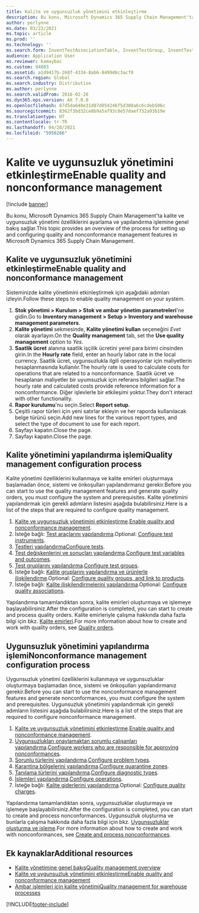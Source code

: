 ```yaml
---
title: Kalite ve uygunsuzluk yönetimini etkinleştirme
description: Bu konu, Microsoft Dynamics 365 Supply Chain Management'ta kalite ve uygunsuzluk yönetimi özelliklerini ayarlama ve yapılandırma işlemine genel bakış sağlar.
author: perlynne
ms.date: 03/23/2021
ms.topic: article
ms.prod: ''
ms.technology: ''
ms.search.form: InventTestAssociationTable, InventTestGroup, InventTestItemQualityGroup, InventTestTable, InventTestVariable, InventTestVariableOutcome, InventParameters, InventProblemType, InventProblemTypeSetup, InventQuarantineZone, InventTestDiagnosticType, InventTestReportSetup, SysUserManagement, InventTestRelatedOperations
audience: Application User
ms.reviewer: kamaybac
ms.custom: 94003
ms.assetid: a1d9417b-268f-4334-8ab6-8499d6c3acf0
ms.search.region: Global
ms.search.industry: Distribution
ms.author: perlynne
ms.search.validFrom: 2016-02-28
ms.dyn365.ops.version: AX 7.0.0
ms.openlocfilehash: 67d5da648e31d07d054246f5d308a6c6cdeb506c
ms.sourcegitcommit: 8362f3bd32ce8b9a5af93c8e57daef732a93b19e
ms.translationtype: HT
ms.contentlocale: tr-TR
ms.lasthandoff: 04/28/2021
ms.locfileid: "5956266"
---
```

# <a name="enable-quality-and-nonconformance-management"></a><span data-ttu-id="6449e-103">Kalite ve uygunsuzluk yönetimini etkinleştirme</span><span class="sxs-lookup"><span data-stu-id="6449e-103">Enable quality and nonconformance management</span></span>

[!include [banner](../includes/banner.md)]

<span data-ttu-id="6449e-104">Bu konu, Microsoft Dynamics 365 Supply Chain Management'ta kalite ve uygunsuzluk yönetimi özelliklerini ayarlama ve yapılandırma işlemine genel bakış sağlar.</span><span class="sxs-lookup"><span data-stu-id="6449e-104">This topic provides an overview of the process for setting up and configuring quality and nonconformance management features in Microsoft Dynamics 365 Supply Chain Management.</span></span>

## <a name="enable-quality-and-nonconformance-management"></a><a name="enable-qm"></a><span data-ttu-id="6449e-105">Kalite ve uygunsuzluk yönetimini etkinleştirme</span><span class="sxs-lookup"><span data-stu-id="6449e-105">Enable quality and nonconformance management</span></span>

<span data-ttu-id="6449e-106">Sisteminizde kalite yönetimini etkinleştirmek için aşağıdaki adımları izleyin.</span><span class="sxs-lookup"><span data-stu-id="6449e-106">Follow these steps to enable quality management on your system.</span></span>

1. <span data-ttu-id="6449e-107">**Stok yönetimi \> Kurulum \> Stok ve ambar yönetim parametreleri**'ne gidin.</span><span class="sxs-lookup"><span data-stu-id="6449e-107">Go to **Inventory management \> Setup \> Inventory and warehouse management parameters**.</span></span>
1. <span data-ttu-id="6449e-108">**Kalite yönetimi** sekmesinde, **Kalite yönetimi kullan** seçeneğini *Evet* olarak ayarlayın.</span><span class="sxs-lookup"><span data-stu-id="6449e-108">On the **Quality management** tab, set the **Use quality management** option to *Yes*.</span></span>
1. <span data-ttu-id="6449e-109">**Saatlik ücret** alanına saatlik işçilik ücretini yerel para birimi cinsinden girin.</span><span class="sxs-lookup"><span data-stu-id="6449e-109">In the **Hourly rate** field, enter an hourly labor rate in the local currency.</span></span> <span data-ttu-id="6449e-110">Saatlik ücret, uygunsuzlukla ilgili operasyonlar için maliyetlerin hesaplanmasında kullanılır.</span><span class="sxs-lookup"><span data-stu-id="6449e-110">The hourly rate is used to calculate costs for operations that are related to a nonconformance.</span></span> <span data-ttu-id="6449e-111">Saatlik ücret ve hesaplanan maliyetler bir uyumsuzluk için referans bilgileri sağlar.</span><span class="sxs-lookup"><span data-stu-id="6449e-111">The hourly rate and calculated costs provide reference information for a nonconformance.</span></span> <span data-ttu-id="6449e-112">Diğer işlevlerle bir etkileşimi yoktur.</span><span class="sxs-lookup"><span data-stu-id="6449e-112">They don't interact with other functionality.</span></span>
1. <span data-ttu-id="6449e-113">**Rapor kurulumu**'nu seçin.</span><span class="sxs-lookup"><span data-stu-id="6449e-113">Select **Report setup**.</span></span>
1. <span data-ttu-id="6449e-114">Çeşitli rapor türleri için yeni satırlar ekleyin ve her raporda kullanılacak belge türünü seçin.</span><span class="sxs-lookup"><span data-stu-id="6449e-114">Add new lines for the various report types, and select the type of document to use for each report.</span></span>
1. <span data-ttu-id="6449e-115">Sayfayı kapatın.</span><span class="sxs-lookup"><span data-stu-id="6449e-115">Close the page.</span></span>
1. <span data-ttu-id="6449e-116">Sayfayı kapatın.</span><span class="sxs-lookup"><span data-stu-id="6449e-116">Close the page.</span></span>

## <a name="quality-management-configuration-process"></a><span data-ttu-id="6449e-117">Kalite yönetimini yapılandırma işlemi</span><span class="sxs-lookup"><span data-stu-id="6449e-117">Quality management configuration process</span></span>

<span data-ttu-id="6449e-118">Kalite yönetimi özelliklerini kullanmaya ve kalite emirleri oluşturmaya başlamadan önce, sistemi ve önkoşulları yapılandırmanız gerekir.</span><span class="sxs-lookup"><span data-stu-id="6449e-118">Before you can start to use the quality management features and generate quality orders, you must configure the system and prerequisites.</span></span> <span data-ttu-id="6449e-119">Kalite yönetimini yapılandırmak için gerekli adımların listesini aşağıda bulabilirsiniz.</span><span class="sxs-lookup"><span data-stu-id="6449e-119">Here is a list of the steps that are required to configure quality management.</span></span>

1. <span data-ttu-id="6449e-120">[Kalite ve uygunsuzluk yönetimini etkinleştirme](#enable-qm).</span><span class="sxs-lookup"><span data-stu-id="6449e-120">[Enable quality and nonconformance management](#enable-qm).</span></span>
1. <span data-ttu-id="6449e-121">İsteğe bağlı: [Test araçlarını yapılandırma](quality-test-instruments.md).</span><span class="sxs-lookup"><span data-stu-id="6449e-121">Optional: [Configure test instruments](quality-test-instruments.md).</span></span>
1. <span data-ttu-id="6449e-122">[Testleri yapılandırma](quality-tests.md)</span><span class="sxs-lookup"><span data-stu-id="6449e-122">[Configure tests](quality-tests.md).</span></span>
1. <span data-ttu-id="6449e-123">[Test değişkenlerini ve sonuçları yapılandırma](quality-test-variables.md).</span><span class="sxs-lookup"><span data-stu-id="6449e-123">[Configure test variables and outcomes](quality-test-variables.md).</span></span>
1. <span data-ttu-id="6449e-124">[Test gruplarını yapılandırma](quality-test-groups.md).</span><span class="sxs-lookup"><span data-stu-id="6449e-124">[Configure test groups](quality-test-groups.md).</span></span>
1. <span data-ttu-id="6449e-125">İsteğe bağlı: [Kalite gruplarını yapılandırma ve ürünlerle ilişkilendirme](quality-groups.md).</span><span class="sxs-lookup"><span data-stu-id="6449e-125">Optional: [Configure quality groups, and link to products](quality-groups.md).</span></span>
1. <span data-ttu-id="6449e-126">İsteğe bağlı: [Kalite ilişkilendirmelerini yapılandırma](quality-associations.md).</span><span class="sxs-lookup"><span data-stu-id="6449e-126">Optional: [Configure quality associations](quality-associations.md).</span></span>

<span data-ttu-id="6449e-127">Yapılandırma tamamlandıktan sonra, kalite emirleri oluşturmaya ve işlemeye başlayabilirsiniz.</span><span class="sxs-lookup"><span data-stu-id="6449e-127">After the configuration is completed, you can start to create and process quality orders.</span></span> <span data-ttu-id="6449e-128">Kalite emirleriyle çalışma hakkında daha fazla bilgi için bkz. [Kalite emirleri](quality-orders.md).</span><span class="sxs-lookup"><span data-stu-id="6449e-128">For more information about how to create and work with quality orders, see [Quality orders](quality-orders.md).</span></span>

## <a name="nonconformance-management-configuration-process"></a><span data-ttu-id="6449e-129">Uygunsuzluk yönetimini yapılandırma işlemi</span><span class="sxs-lookup"><span data-stu-id="6449e-129">Nonconformance management configuration process</span></span>

<span data-ttu-id="6449e-130">Uygunsuzluk yönetimi özelliklerini kullanmaya ve uygunsuzluklar oluşturmaya başlamadan önce, sistemi ve önkoşulları yapılandırmanız gerekir.</span><span class="sxs-lookup"><span data-stu-id="6449e-130">Before you can start to use the nonconformance management features and generate nonconformances, you must configure the system and prerequisites.</span></span> <span data-ttu-id="6449e-131">Uygunsuzluk yönetimini yapılandırmak için gerekli adımların listesini aşağıda bulabilirsiniz.</span><span class="sxs-lookup"><span data-stu-id="6449e-131">Here is a list of the steps that are required to configure nonconformance management.</span></span>

1. <span data-ttu-id="6449e-132">[Kalite ve uygunsuzluk yönetimini etkinleştirme](#enable-qm).</span><span class="sxs-lookup"><span data-stu-id="6449e-132">[Enable quality and nonconformance management](#enable-qm).</span></span>
1. <span data-ttu-id="6449e-133">[Uygunsuzlukları onaylamaktan sorumlu çalışanları yapılandırma](quality-responsible-workers.md).</span><span class="sxs-lookup"><span data-stu-id="6449e-133">[Configure workers who are responsible for approving nonconformances](quality-responsible-workers.md).</span></span>
1. <span data-ttu-id="6449e-134">[Sorunlu türlerini yapılandırma](quality-problem-types.md).</span><span class="sxs-lookup"><span data-stu-id="6449e-134">[Configure problem types](quality-problem-types.md).</span></span>
1. <span data-ttu-id="6449e-135">[Karantina bölgelerini yapılandırma](quality-quarantine-zones.md).</span><span class="sxs-lookup"><span data-stu-id="6449e-135">[Configure quarantine zones](quality-quarantine-zones.md).</span></span>
1. <span data-ttu-id="6449e-136">[Tanılama türlerini yapılandırma](quality-diagnostic-types.md).</span><span class="sxs-lookup"><span data-stu-id="6449e-136">[Configure diagnostic types](quality-diagnostic-types.md).</span></span>
1. <span data-ttu-id="6449e-137">[İşlemleri yapılandırma](quality-operations.md).</span><span class="sxs-lookup"><span data-stu-id="6449e-137">[Configure operations](quality-operations.md).</span></span>
1. <span data-ttu-id="6449e-138">İsteğe bağlı: [Kalite giderlerini yapılandırma](quality-charges.md).</span><span class="sxs-lookup"><span data-stu-id="6449e-138">Optional: [Configure quality charges](quality-charges.md).</span></span>

<span data-ttu-id="6449e-139">Yapılandırma tamamlandıktan sonra, uygunsuzluklar oluşturmaya ve işlemeye başlayabilirsiniz.</span><span class="sxs-lookup"><span data-stu-id="6449e-139">After the configuration is completed, you can start to create and process nonconformances.</span></span> <span data-ttu-id="6449e-140">Uygunsuzluk oluşturma ve bunlarla çalışma hakkında daha fazla bilgi için bkz. [Uygunsuzluklar oluşturma ve işleme](tasks/create-process-non-conformance.md).</span><span class="sxs-lookup"><span data-stu-id="6449e-140">For more information about how to create and work with nonconformances, see [Create and process nonconformances](tasks/create-process-non-conformance.md).</span></span>

## <a name="additional-resources"></a><span data-ttu-id="6449e-141">Ek kaynaklar</span><span class="sxs-lookup"><span data-stu-id="6449e-141">Additional resources</span></span>

- [<span data-ttu-id="6449e-142">Kalite yönetimine genel bakış</span><span class="sxs-lookup"><span data-stu-id="6449e-142">Quality management overview</span></span>](quality-management-processes.md)
- [<span data-ttu-id="6449e-143">Kalite ve uygunsuzluk yönetimini etkinleştirme</span><span class="sxs-lookup"><span data-stu-id="6449e-143">Enable quality and nonconformance management</span></span>](enable-quality-management.md)
- [<span data-ttu-id="6449e-144">Ambar işlemleri için kalite yönetimi</span><span class="sxs-lookup"><span data-stu-id="6449e-144">Quality management for warehouse processes</span></span>](quality-management-for-warehouses-processes.md)

[!INCLUDE[footer-include](../../includes/footer-banner.md)]
